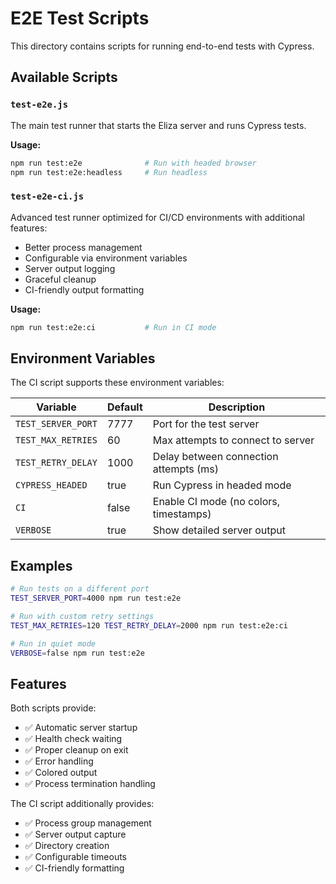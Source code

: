 # E2E Test Scripts

This directory contains scripts for running end-to-end tests with Cypress.

## Available Scripts

### `test-e2e.js`

The main test runner that starts the Eliza server and runs Cypress tests.

**Usage:**

```bash
npm run test:e2e              # Run with headed browser
npm run test:e2e:headless     # Run headless
```

### `test-e2e-ci.js`

Advanced test runner optimized for CI/CD environments with additional features:

- Better process management
- Configurable via environment variables
- Server output logging
- Graceful cleanup
- CI-friendly output formatting

**Usage:**

```bash
npm run test:e2e:ci           # Run in CI mode
```

## Environment Variables

The CI script supports these environment variables:

| Variable           | Default | Description                            |
| ------------------ | ------- | -------------------------------------- |
| `TEST_SERVER_PORT` | 7777    | Port for the test server               |
| `TEST_MAX_RETRIES` | 60      | Max attempts to connect to server      |
| `TEST_RETRY_DELAY` | 1000    | Delay between connection attempts (ms) |
| `CYPRESS_HEADED`   | true    | Run Cypress in headed mode             |
| `CI`               | false   | Enable CI mode (no colors, timestamps) |
| `VERBOSE`          | true    | Show detailed server output            |

## Examples

```bash
# Run tests on a different port
TEST_SERVER_PORT=4000 npm run test:e2e

# Run with custom retry settings
TEST_MAX_RETRIES=120 TEST_RETRY_DELAY=2000 npm run test:e2e:ci

# Run in quiet mode
VERBOSE=false npm run test:e2e
```

## Features

Both scripts provide:

- ✅ Automatic server startup
- ✅ Health check waiting
- ✅ Proper cleanup on exit
- ✅ Error handling
- ✅ Colored output
- ✅ Process termination handling

The CI script additionally provides:

- ✅ Process group management
- ✅ Server output capture
- ✅ Directory creation
- ✅ Configurable timeouts
- ✅ CI-friendly formatting
